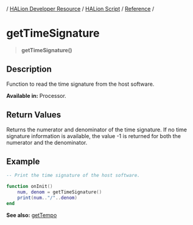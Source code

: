 / [HALion Developer Resource](../..//HALion-Developer-Resource.md) / [HALion Script](./HALion-Script.md) / [Reference](./Reference.md) /

# getTimeSignature

>**getTimeSignature()**

## Description

Function to read the time signature from the host software.

**Available in:** Processor.

## Return Values

Returns the numerator and denominator of the time signature. If no time signature information is available, the value -1 is returned for both the numerator and the denominator.

## Example

```lua
-- Print the time signature of the host software.

function onInit()
    num, denom = getTimeSignature()
    print(num.."/"..denom)   
end
```

**See also:** [getTempo](./getTempo.md)